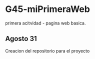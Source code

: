# G45-miPrimeraWeb
primera acitvidad - pagina web basica.

## Agosto 31
Creacion del repositorio para el proyecto
